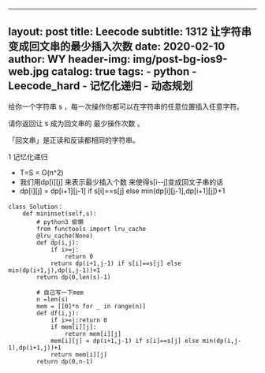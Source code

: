 
---
layout:     post
title:      Leecode
subtitle:   1312  让字符串变成回文串的最少插入次数
date:       2020-02-10
author:     WY
header-img: img/post-bg-ios9-web.jpg
catalog: true
tags:
    - python
    - Leecode_hard
    - 记忆化递归
    - 动态规划
---
给你一个字符串 s ，每一次操作你都可以在字符串的任意位置插入任意字符。

请你返回让 s 成为回文串的 最少操作次数 。

「回文串」是正读和反读都相同的字符串。

1 记忆化递归
- T=S = O(n^2)
- 我们用dp[i][j] 来表示最少插入个数 来使得s[i--j]变成回文子串的话
- dp[i][j] = dp[i+1][j-1] if s[i]==s[j] else min(dp[i][j-1],dp[i+1][j])+1

```
class Solution：
    def mininset(self,s):
        # python3 偷懒
        from functools import lru_cache
        @lru_cache(None)
        def dp(i,j):
            if i>=j:
                return 0
            return dp(i+1,j-1) if s[i]==s[j] else min(dp(i+1,j),dp(i,j-1))+1
        return dp(0,len(s)-1)

        # 自己写一下mem
        n =len(s)
        mem = [[0]*n for _ in range(n)]
        def df(i,j):
            if i>=j:return 0
            if mem[i][j]:
                return mem[i][j]
            mem[i][j] = dp(i+1,j-1) if s[i]==s[j] else min(dp(i,j-1),dp(i+1,j))+1
            return mem[i][j]
        return dp(0,n-1)
```
